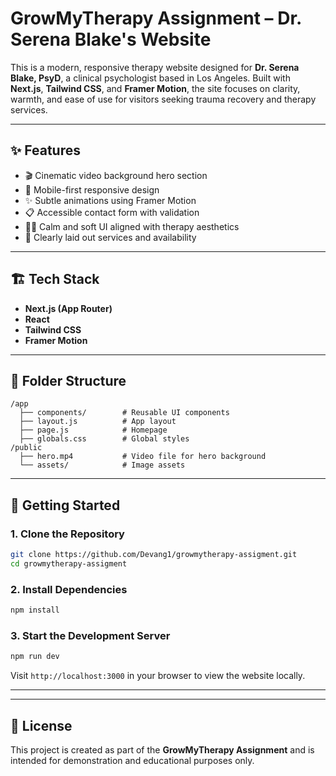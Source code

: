 # GrowMyTherapy Assignment – Dr. Serena Blake's Website

This is a modern, responsive therapy website designed for **Dr. Serena Blake, PsyD**, a clinical psychologist based in Los Angeles. Built with **Next.js**, **Tailwind CSS**, and **Framer Motion**, the site focuses on clarity, warmth, and ease of use for visitors seeking trauma recovery and therapy services.

---

## ✨ Features

- 🎬 Cinematic video background hero section
- 📱 Mobile-first responsive design
- ✨ Subtle animations using Framer Motion
- 📋 Accessible contact form with validation
- 🧘‍♀️ Calm and soft UI aligned with therapy aesthetics
- 💬 Clearly laid out services and availability

---

## 🏗️ Tech Stack

- **Next.js (App Router)**
- **React**
- **Tailwind CSS**
- **Framer Motion**

---

## 📁 Folder Structure

```
/app
  ├── components/        # Reusable UI components
  ├── layout.js          # App layout
  ├── page.js            # Homepage
  ├── globals.css        # Global styles
/public
  ├── hero.mp4           # Video file for hero background
  └── assets/            # Image assets
```

---

## 🚀 Getting Started

### 1. Clone the Repository

```bash
git clone https://github.com/Devang1/growmytherapy-assigment.git
cd growmytherapy-assigment
```

### 2. Install Dependencies

```bash
npm install
```

### 3. Start the Development Server

```bash
npm run dev
```

Visit `http://localhost:3000` in your browser to view the website locally.

---

---

## 📄 License

This project is created as part of the **GrowMyTherapy Assignment** and is intended for demonstration and educational purposes only.

